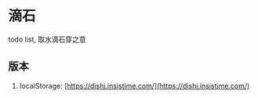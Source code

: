 # 滴石
todo list, 取水滴石穿之意

## 版本
1. localStorage: [https://dishi.insistime.com/](https://dishi.insistime.com/)
